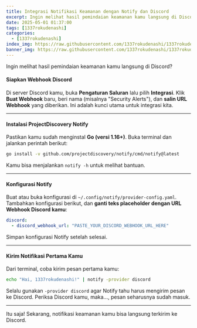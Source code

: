 ```yaml
---
title: Integrasi Notifikasi Keamanan dengan Notify dan Discord
excerpt: Ingin melihat hasil pemindaian keamanan kamu langsung di Discord?
date: 2025-05-01 01:37:00
tags: [1337rokudenashi]
categories:
  - [1337rokudenashi]
index_img: https://raw.githubusercontent.com/1337rokudenashi/1337rokudenashi.github.io/main/yublueflower.jpg
banner_img: https://raw.githubusercontent.com/1337rokudenashi/1337rokudenashi.github.io/main/1337yublueflower.jpg
---
```


Ingin melihat hasil pemindaian keamanan kamu langsung di Discord?

#### Siapkan Webhook Discord

Di server Discord kamu, buka **Pengaturan Saluran** lalu pilih **Integrasi**. Klik **Buat Webhook** baru, beri nama (misalnya "Security Alerts"), dan **salin URL Webhook** yang diberikan. Ini adalah kunci utama untuk integrasi kita.

---

#### Instalasi ProjectDiscovery Notify

Pastikan kamu sudah menginstal **Go (versi 1.16+)**. Buka terminal dan jalankan perintah berikut:

```bash
go install -v github.com/projectdiscovery/notify/cmd/notify@latest
```

Kamu bisa menjalankan `notify -h` untuk melihat bantuan.

---

#### Konfigurasi Notify

Buat atau buka konfigurasi di `~/.config/notify/provider-config.yaml`. Tambahkan konfigurasi berikut, dan **ganti teks placeholder dengan URL Webhook Discord kamu**:

```yaml
discord:
  - discord_webhook_url: "PASTE_YOUR_DISCORD_WEBHOOK_URL_HERE"
```

Simpan konfigurasi Notify setelah selesai.

---

#### Kirim Notifikasi Pertama Kamu

Dari terminal, coba kirim pesan pertama kamu:

```bash
echo "Hai, 1337rokudenashi!" | notify -provider discord
```

Selalu gunakan `-provider discord` agar Notify tahu harus mengirim pesan ke Discord. Periksa Discord kamu, maka..., pesan seharusnya sudah masuk.

---

Itu saja\! Sekarang, notifikasi keamanan kamu bisa langsung terkirim ke Discord.
